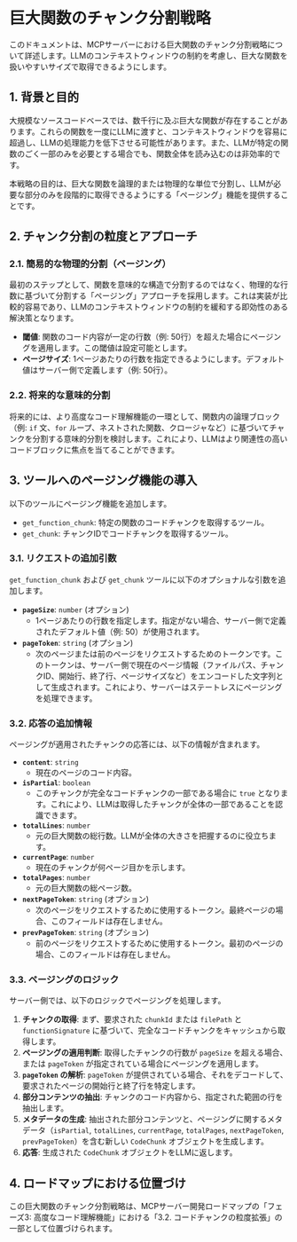 # 巨大関数のチャンク分割戦略

このドキュメントは、MCPサーバーにおける巨大関数のチャンク分割戦略について詳述します。LLMのコンテキストウィンドウの制約を考慮し、巨大な関数を扱いやすいサイズで取得できるようにします。

## 1. 背景と目的

大規模なソースコードベースでは、数千行に及ぶ巨大な関数が存在することがあります。これらの関数を一度にLLMに渡すと、コンテキストウィンドウを容易に超過し、LLMの処理能力を低下させる可能性があります。また、LLMが特定の関数のごく一部のみを必要とする場合でも、関数全体を読み込むのは非効率的です。

本戦略の目的は、巨大な関数を論理的または物理的な単位で分割し、LLMが必要な部分のみを段階的に取得できるようにする「ページング」機能を提供することです。

## 2. チャンク分割の粒度とアプローチ

### 2.1. 簡易的な物理的分割（ページング）

最初のステップとして、関数を意味的な構造で分割するのではなく、物理的な行数に基づいて分割する「ページング」アプローチを採用します。これは実装が比較的容易であり、LLMのコンテキストウィンドウの制約を緩和する即効性のある解決策となります。

-   **閾値**: 関数のコード内容が一定の行数（例: 50行）を超えた場合にページングを適用します。この閾値は設定可能とします。
-   **ページサイズ**: 1ページあたりの行数を指定できるようにします。デフォルト値はサーバー側で定義します（例: 50行）。

### 2.2. 将来的な意味的分割

将来的には、より高度なコード理解機能の一環として、関数内の論理ブロック（例: `if` 文、`for` ループ、ネストされた関数、クロージャなど）に基づいてチャンクを分割する意味的分割を検討します。これにより、LLMはより関連性の高いコードブロックに焦点を当てることができます。

## 3. ツールへのページング機能の導入

以下のツールにページング機能を追加します。

-   `get_function_chunk`: 特定の関数のコードチャンクを取得するツール。
-   `get_chunk`: チャンクIDでコードチャンクを取得するツール。

### 3.1. リクエストの追加引数

`get_function_chunk` および `get_chunk` ツールに以下のオプショナルな引数を追加します。

-   **`pageSize`**: `number` (オプション)
    -   1ページあたりの行数を指定します。指定がない場合、サーバー側で定義されたデフォルト値（例: 50）が使用されます。
-   **`pageToken`**: `string` (オプション)
    -   次のページまたは前のページをリクエストするためのトークンです。このトークンは、サーバー側で現在のページ情報（ファイルパス、チャンクID、開始行、終了行、ページサイズなど）をエンコードした文字列として生成されます。これにより、サーバーはステートレスにページングを処理できます。

### 3.2. 応答の追加情報

ページングが適用されたチャンクの応答には、以下の情報が含まれます。

-   **`content`**: `string`
    -   現在のページのコード内容。
-   **`isPartial`**: `boolean`
    -   このチャンクが完全なコードチャンクの一部である場合に `true` となります。これにより、LLMは取得したチャンクが全体の一部であることを認識できます。
-   **`totalLines`**: `number`
    -   元の巨大関数の総行数。LLMが全体の大きさを把握するのに役立ちます。
-   **`currentPage`**: `number`
    -   現在のチャンクが何ページ目かを示します。
-   **`totalPages`**: `number`
    -   元の巨大関数の総ページ数。
-   **`nextPageToken`**: `string` (オプション)
    -   次のページをリクエストするために使用するトークン。最終ページの場合、このフィールドは存在しません。
-   **`prevPageToken`**: `string` (オプション)
    -   前のページをリクエストするために使用するトークン。最初のページの場合、このフィールドは存在しません。

### 3.3. ページングのロジック

サーバー側では、以下のロジックでページングを処理します。

1.  **チャンクの取得**: まず、要求された `chunkId` または `filePath` と `functionSignature` に基づいて、完全なコードチャンクをキャッシュから取得します。
2.  **ページングの適用判断**: 取得したチャンクの行数が `pageSize` を超える場合、または `pageToken` が指定されている場合にページングを適用します。
3.  **`pageToken` の解析**: `pageToken` が提供されている場合、それをデコードして、要求されたページの開始行と終了行を特定します。
4.  **部分コンテンツの抽出**: チャンクのコード内容から、指定された範囲の行を抽出します。
5.  **メタデータの生成**: 抽出された部分コンテンツと、ページングに関するメタデータ（`isPartial`, `totalLines`, `currentPage`, `totalPages`, `nextPageToken`, `prevPageToken`）を含む新しい `CodeChunk` オブジェクトを生成します。
6.  **応答**: 生成された `CodeChunk` オブジェクトをLLMに返します。

## 4. ロードマップにおける位置づけ

この巨大関数のチャンク分割戦略は、MCPサーバー開発ロードマップの「フェーズ3: 高度なコード理解機能」における「3.2. コードチャンクの粒度拡張」の一部として位置づけられます。